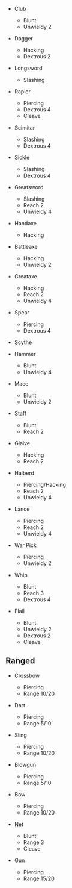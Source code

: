 - Club
  - Blunt
  - Unwieldy 2

- Dagger
  - Hacking 
  - Dextrous 2

- Longsword
  - Slashing

- Rapier
  - Piercing
  - Dextrous 4
  - Cleave

- Scimitar
  - Slashing
  - Dextrous 4

- Sickle
  - Slashing
  - Dextrous 4

- Greatsword
  - Slashing 
  - Reach 2
  - Unwieldy 4 
 
- Handaxe
  - Hacking
- Battleaxe
  - Hacking
  - Unwieldy 2

- Greataxe
  - Hacking
  - Reach 2
  - Unwieldy 4

- Spear
  - Piercing
  - Dextrous 4

- Scythe

- Hammer
  - Blunt
  - Unwieldy 4

- Mace
  - Blunt
  - Unwieldy 2

- Staff
  - Blunt
  - Reach 2

- Glaive
  - Hacking
  - Reach 2

- Halberd
  - Piercing/Hacking
  - Reach 2
  - Unwieldy 4

- Lance
  - Piercing
  - Reach 2
  - Unwieldy 4

- War Pick
  - Piercing
  - Unwieldy 2

- Whip
  - Blunt
  - Reach 3
  - Dextrous 4

- Flail
  - Blunt
  - Unwieldy 2
  - Dextrous 2
  - Cleave

## Ranged 
- Crossbow
  - Piercing
  - Range 10/20

- Dart
  - Piercing
  - Range 5/10

- Sling
  - Piercing
  - Range 10/20

- Blowgun
  - Piercing 
  - Range 5/10

- Bow
  - Piercing
  - Range 10/20

- Net
  - Blunt 
  - Range 3
  - Cleave

- Gun
  - Piercing 
  - Range 15/20